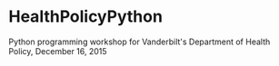 # HealthPolicyPython
Python programming workshop for Vanderbilt's Department of Health Policy, December 16, 2015
